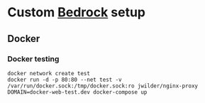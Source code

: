 # Custom [Bedrock](https://roots.io/bedrock/) setup

## Docker

### Docker testing

```
docker network create test
docker run -d -p 80:80 --net test -v /var/run/docker.sock:/tmp/docker.sock:ro jwilder/nginx-proxy
DOMAIN=docker-web-test.dev docker-compose up
```
